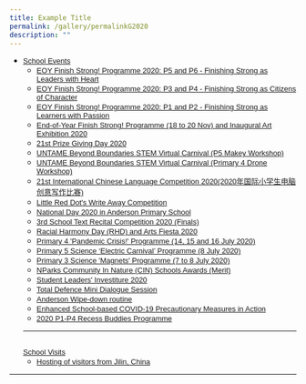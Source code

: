 ```yaml
---
title: Example Title
permalink: /gallery/permalinkG2020
description: ""
---
```

<ul>
<li><u><span style="font-family: arial, sans-serif; font-size: small;">School Events<br /></span></u>
<ul>
<li><span style="font-family: arial, sans-serif; font-size: small;"><a href="https://www.facebook.com/permalink.php?story_fbid=3491826174187735&amp;id=248457555191296" target="_blank" rel="noopener">EOY Finish Strong! Programme 2020: P5 and P6 - Finishing Strong as Leaders with Heart</a><br /></span></li>
<li><span style="font-family: arial, sans-serif; font-size: small;"><a href="https://www.facebook.com/permalink.php?story_fbid=3491796170857402&amp;id=248457555191296" target="_blank" rel="noopener">EOY Finish Strong! Programme 2020: P3 and P4 - Finishing Strong as Citizens of Character</a><br /></span></li>
<li><span style="font-family: arial, sans-serif; font-size: small;"><a href="https://www.facebook.com/permalink.php?story_fbid=3491722790864740&amp;id=248457555191296" target="_blank" rel="noopener">EOY Finish Strong! Programme 2020: P1 and P2 - Finishing Strong as Learners with Passion</a><br /></span></li>
<li><span style="font-family: arial, sans-serif; font-size: small;"><a href="https://www.facebook.com/permalink.php?story_fbid=3491701350866884&amp;id=248457555191296" target="_blank" rel="noopener">End-of-Year Finish Strong! Programme (18 to 20 Nov) and Inaugural Art Exhibition 2020</a><br /></span></li>
<li><span style="font-family: arial, sans-serif; font-size: small;"><a href="https://www.facebook.com/permalink.php?story_fbid=3490485127655173&amp;id=248457555191296" target="_blank" rel="noopener">21st Prize Giving Day 2020</a><br /></span></li>
<li><span style="font-family: arial, sans-serif; font-size: small;"><a href="https://www.facebook.com/permalink.php?story_fbid=3498327916870894&amp;id=248457555191296" target="_blank" rel="noopener">UNTAME Beyond Boundaries STEM Virtual Carnival (P5 Makey Workshop)</a><br /></span></li>
<li><span style="font-family: arial, sans-serif; font-size: small;"><a href="https://www.facebook.com/permalink.php?story_fbid=3490295414340811&amp;id=248457555191296" target="_blank" rel="noopener">UNTAME Beyond Boundaries STEM Virtual Carnival (Primary 4 Drone Workshop)</a><br /></span></li>
<li><span style="font-family: arial, sans-serif; font-size: small;"><a href="https://www.facebook.com/permalink.php?story_fbid=3485612994809053&amp;id=248457555191296" target="_blank" rel="noopener">21st International Chinese Language Competition 2020(2020年国际小学生电脑创意写作比赛)</a><br /></span></li>
<li><span style="font-family: arial, sans-serif; font-size: small;"><a href="https://www.facebook.com/media/set/?vanity=248457555191296&amp;set=a.3356063427764011" target="_blank" rel="noopener">Little Red Dot's Write Away Competition</a><br /></span></li>
<li><span style="font-family: arial, sans-serif; font-size: small;"><a href="https://www.facebook.com/permalink.php?story_fbid=3188589034511452&amp;id=248457555191296" target="_blank" rel="noopener">National Day 2020 in Anderson Primary School</a><br /></span></li>
<li><span style="font-family: arial, sans-serif; font-size: small;"><a href="https://www.facebook.com/permalink.php?story_fbid=3138707232832966&amp;id=248457555191296" target="_blank" rel="noopener">3rd School Text Recital Competition 2020 (Finals)</a><br /></span></li>
<li><span style="font-family: arial, sans-serif; font-size: small;"><a href="https://www.facebook.com/media/set/?vanity=248457555191296&amp;set=a.3120385257998497" target="_blank" rel="noopener">Racial Harmony Day (RHD) and Arts Fiesta 2020</a></span></li>
<li><span style="font-family: arial, sans-serif; font-size: small;"><a href="https://www.facebook.com/permalink.php?story_fbid=3134011899969166&amp;id=248457555191296" target="_blank" rel="noopener">Primary 4 'Pandemic Crisis!' Programme (14, 15 and 16 July 2020)</a></span></li>
<li><span style="font-family: arial, sans-serif; font-size: small;"><a href="https://www.facebook.com/media/set/?vanity=248457555191296&amp;set=a.3088185421218481" target="_blank" rel="noopener">Primary 5 Science &lsquo;Electric Carnival&rsquo; Programme (8 July 2020)</a></span></li>
<li><span style="font-family: arial, sans-serif; font-size: small;"><a href="https://www.facebook.com/media/set/?vanity=248457555191296&amp;set=a.3088685787835111" target="_blank" rel="noopener">Primary 3 Science 'Magnets' Programme (7 to 8 July 2020)</a>&nbsp;</span></li>
<li><span style="font-family: arial, sans-serif; font-size: small;"><a href="https://www.facebook.com/248457555191296/media_set/?set=a.3043038469066510" target="_blank" rel="noopener">NParks Community In Nature (CIN) Schools Awards (Merit)</a>&nbsp;</span></li>
<li><span style="font-family: arial, sans-serif; font-size: small;"><a href="https://www.facebook.com/permalink.php?story_fbid=2716840175019676&amp;id=248457555191296&amp;__xts__[0]=68.ARAzfWN4v97fWcEvyVEphbcepHwJ7kMwaOHrixRqCOgiCyuCgXE6usJLqooKzucr-Ew5o6CbmakxAbr0dhR-XVWNSMA5Ny4BU501tp_n-nt8WI18B6HzZNqmnDcM_EuQzPf8I7qw58iYXvOfCBXVTGO-Lncb1yQ-WdptFfUKXGu9QYMWINwfedt4E5Lu5MUsQ1E8ONH0U3VFG_B-fyB3vGr8Q4pn0k1kqW4G3GXTj3K9RURoXC4D-yznD39Ah9FLbtkETC2W5O4t14vVQhBgHZhLo9fIG5e0qatr8TlXRRMh2EPElv4LTywhH0qKxUPYi0nOwv4vysUVh3Yxqmn3W5L_Ew&amp;__tn__=-R" target="_blank" rel="noopener">Student Leaders' Investiture 2020</a></span></li>
<li><span style="font-family: arial, sans-serif; font-size: small;"><a href="https://www.facebook.com/pg/Anderson-Primary-School-Official-248457555191296/photos/?tab=album&amp;album_id=2710692838967743&amp;__xts__%5B0%5D=68.ARCCUeLDz4qRJV1fi8HK4OwSq74mKMAJ9dn32fjw7tFOEXPimR2eDj53Et9eEf_xO3KctWb3Q65F37DEEX5VNnwEogn8v5ec34KLCfJ3oxsEYgvRG08Z6duVrJ1lBriHa4BwMDNg7jrIKWnjBdzikf4EqSLA7FZRIyDkgCT4tDpFAblBP_Pu3zYmGfqePSZfhhn4u4rJ6k8xN2Y4Jg3j-MHmaZjg5qv8Q8U0RjGYgWqiiCNT-WjUzc1uem7JI87HLZZOEhJwrCnO8_atGhtrnS7FXZTZS_1gktpl_64LJIwfk0sNq3y5YG6UlAC-YNIuaEidsDieRaufOvhtHGZRtAfZzqvgKSdZF1n9S2RKJ7G1z82nny7a2NI47e57NdnC5Q1U5pAxDJhOdJe8COw17ivFkRIpwddj0NuFv2Sn5pcIh2skF-CzqeH7rEsCN9ILVD4AT9XKOe_0aLOw3WTc&amp;__tn__=-UC-R" target="_blank" rel="noopener">Total Defence Mini Dialogue Session</a></span></li>
<li><span style="font-family: arial, sans-serif; font-size: small;"><a href="https://www.facebook.com/248457555191296/videos/2674868145932433/?__xts__[0]=68.ARCNlsP4pUmj2BUqK_YQd5sJiSEYu_LPhmb8JskEvxTCKRj0IRgxyLfJAIfIh3HkBH89Ky9Bu6uh4yIq6LX0dEh6a74VAA9BMIvhFkIeDpRJb3EjTtG8D5bqRJXJUNyrBj2pPh8jxR73WZxSR4APl2iWWNzlb0-hmIEvboZe8P2-FodMou-S4Zy4SQKw298hYH8YSXzODvBcmHgiWdPoFneJp4in-wzbxCKbn0ai-VXtB7tEbh0kkSvBsU8rYfUi4jKUXmuWkxMTQz7IFEOzHVGe42F1WDGmGLbTPLjspdE5PtTGHF86pxPNN8m_pP9uNmwozWj2cIve74BTtJMwxElrgiNvAapaHtQ&amp;__tn__=-R" target="_blank" rel="noopener">Anderson Wipe-down routine</a></span></li>
<li><span style="font-family: arial, sans-serif; font-size: small;"><a href="https://www.facebook.com/permalink.php?story_fbid=2699638503406510&amp;id=248457555191296&amp;__xts__[0]=68.ARAS4IjKEBqOcf_RgeqSTwE7SeqdXhY-Sa6Rs45E3F8Mh8loGFVNfFcpyNgjmnjp-twwiG5dj7epChggK3niFPsKGvu7r2chjze3ZEdyBFmZrMoRiYN_sYOA5uWddJ4_KxdMl2T8sCNKZOOQymqli27LtrfxG0RdyD1jVquKpdHUtk1zJFwI8TqRPWFTmtl8l8jlPgs-st1zTsUcYUUUcTd29qelNO5ZoHX2sBbI8pIN_9mopQpSC5Dl3R16n3nbFeK3kLmAbIyWC73rL6JNCAVDie3ARshi7z1MiGFSwNJjflaPUb9nfYi0Z0cT6cbopCSUuGlbxjtS6CYlrwmQ40VEDg&amp;__tn__=-R" target="_blank" rel="noopener">Enhanced School-based COVID-19 Precautionary Measures in Action</a></span></li>
<li><span style="font-family: arial, sans-serif; font-size: small;"><a href="https://www.facebook.com/pg/Anderson-Primary-School-Official-248457555191296/photos/?tab=album&amp;album_id=2627547753948919" target="_blank" rel="noopener">2020 P1-P4 Recess Buddies Programme</a></span></li>
</ul>
<hr /><span style="font-family: arial, sans-serif; font-size: small;"><u><br />School Visits<br /></u></span>
<ul>
<li><span style="font-family: arial, sans-serif; font-size: small;"><a href="https://www.facebook.com/media/set/?set=a.2657265234310504&amp;type=3&amp;__xts__%5B0%5D=68.ARBvTOlg6aaWpv5iqgffTtsErAwQ_2kAZw-MNRTJAVFfVtnlP8TSR1gNRGIk3II-5vYMSTARjusm_hUDAEYshoYNrS1i6nwLBUxbHmDrSLGQtt4FEdAwfbMOSj6OJDbEljz0Q3NiGZ6p2JzU5QrTWvshGJu0n5HfGJRsHph7zRu9oEQvNfefItgc181RTlrbVTSJHh9pt9Gx8VqsJwLjO8MDs3Jf6UwgLtQn5SEhC1-OGx7esAVRL8hr3dgACNjMVKk69GGqfK0mOfs-elFkYdGzn14SW1fPz3NbGH32XDcLqBWt7QaSjwQVqsDmmP3Dru2NYqytA7rJ6iYiojEQBaNWkc2HYNptaNmklMNKN2rrJpEVaJPuyeDM2rTGULA3P9VwZiJXeGpuf2zwAlAGqSGXW6At9EeiUiJQpZNB7hs4BOM0bYrue7A7HNS9Td2BMNnh1eMw-3dzxm4KJDjB&amp;__tn__=-UC-R" target="_blank" rel="noopener">Hosting of visitors from Jilin, China</a></span></li>
</ul>
</li>
</ul>
<hr />
